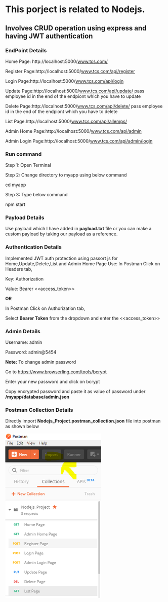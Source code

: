 # This porject is related to Nodejs. 
## Involves CRUD operation using express and having JWT authentication
### EndPoint Details
Home Page: http://localhost:5000/www.tcs.com/

Register Page:http://localhost:5000/www.tcs.com/api/register

Login Page:http://localhost:5000/www.tcs.com/api/login

Update Page:http://localhost:5000/www.tcs.com/api/update/  pass employee id in the end of the endpiont which you have to update

Delete Page:http://localhost:5000/www.tcs.com/api/delete/ pass employee id in the end of the endpiont which you have to delete

List Page:http://localhost:5000/www.tcs.com/api/allemps/ 

Admin Home Page:http://localhost:5000/www.tcs.com/api/admin

Admin Login Page:http://localhost:5000/www.tcs.com/api/admin/login

### Run command
Step 1: Open Terminal 

Step 2: Change directory to myapp using below command 

cd myapp

Step 3: Type below command

npm start

### Payload Details
Use payload which I have added in **payload.txt** file or you can make a custom payload by taking our payload as a reference.

### Authentication Details
Implemented JWT auth protection using passort js for Home,Update,Delete,List and Admin Home Page
Use: In Postman Click on Headers tab,

Key: Authorization 

Value: Bearer <<access_token>>

**OR**

In Postman Click on Authorization tab,

Select **Bearer Token** from the dropdown and enter the <<access_token>>

### Admin Details
Username: admin

Password: admin@5454

**Note:** To change admin password

Go to https://www.browserling.com/tools/bcrypt 

Enter your new password and click on bcrypt
 
Copy encrypted password and paste it as value of password under **/myapp/database/admin.json**

### Postman Collection Details

Directly import **Nodejs_Project.postman_collection.json** file into postman as shown below

![postman](/myapp/postman.PNG)